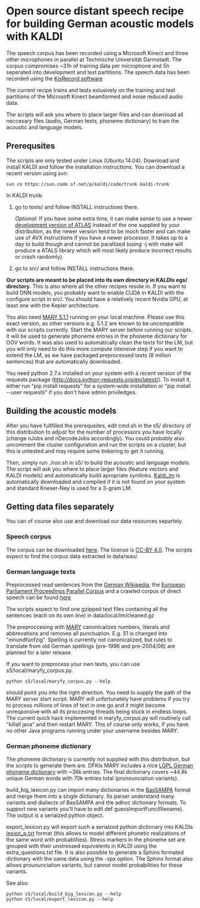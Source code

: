 # Open source distant speech recipe for building German acoustic models with KALDI
The speech corpus has been recorded using a Microsoft Kinect and three other microphones in parallel at Technische Universität Darmstadt. The corpus compromises ~31h of training data per microphone and 5h seperated into development and test partitions. The speech data has been recorded using the [KisRecord software](http://kisrecord.sourceforge.net/)

The current recipe trains and tests exlusively on the training and test partitions of the Microsoft Kinect beamformed and noise reduced audio data.

The scripts will ask you where to place larger files and can download all neccesary files (audio, German texts, phoneme dictionary) to train the acoustic and language models. 

## Prerequsites

The scripts are only tested under Linux (Ubuntu 14.04). Download and install KALDI and follow the installation instructions. You can download a recent version using svn:

```
svn co https://svn.code.sf.net/p/kaldi/code/trunk kaldi-trunk
```

In KALDI trunk:

1. go to tools/  and follow INSTALL instructions there.

   *Optional:* If you have some extra time, it can make sense to use a newer [development version of ATLAS](http://sourceforge.net/projects/math-atlas/files/Developer%20%28unstable%29/) instead of the one supplied by your distribution, as the newer version tend to be much faster and can make use of AVX instructions if you have a newer processor. It takes up to a day to build though and cannot be parallized (using -j with make will produce a ATALS library which will most likely produce incorrect results or crash randomly).

2. go to src/ and follow INSTALL instructions there.

**Our scripts are meant to be placed into its own directory in KALDIs egs/ directory.** This is also where all the other recipes reside in. If you want to build DNN models, you probably want to enable CUDA in KALDI with the configure script in src/. You should have a relatively recent Nvidia GPU, at least one with the Kepler architecture.

You also need [MARY 5.1.1](https://github.com/marytts/marytts/releases/download/v5.1.1/marytts-5.1.1.zip) running on your local machine. Please use this exact version, as other versions e.g. 5.1.2 are known to be uncompatible with our scripts currently. Start the MARY server before running our scripts. It will be used to generate phoneme entries in the phoneme dictionary for OOV words. It was also used to automatically clean the texts for the LM, but you will only need to do this more compute intensive step if you want to extend the LM, as we have packaged preprocessed texts (8 million sentences) that are automatically downloaded.

You need python 2.7.x installed on your system with a recent version of the requests package (http://docs.python-requests.org/en/latest/). To install it, either run "pip install requests" for a system-wide installation or "pip install --user requests" if you don't have admin priviledges.

## Building the acoustic models

After you have fullfilled the prerequsites, edit cmd.sh in the s5/ directory of this distribution to adjust for the number of processors you have locally (change nJobs and nDecodeJobs accordingly). You could probably also uncomment the cluster configuration and run the scripts on a cluster, but this is untested and may require some tinkering to get it running.

Then, simply run ./run.sh in s5/ to build the acoustic and language models. The script will ask you where to place larger files (feature vectors and KALDI models) and automatically build apropriate symlinks. [Kaldi_lm](http://www.danielpovey.com/files/kaldi/kaldi_lm.tar.gz) is automatically downloaded and compiled if it is not found on your system and standard Kneser-Ney is used for a 3-gram LM.

## Getting data files separately

You can of course also use and download our data resources separtely.

### Speech corpus

The corpus can be downloaded [here](http://dialogplus.lt.informatik.tu-darmstadt.de/downloads/speechdata/german-speechdata-TUDa-2015.tar.gz). The license is [CC-BY 4.0](http://creativecommons.org/licenses/by/4.0/).
The scripts expect to find the corpus data extracted in data/wav/.

### German language texts

Preprocessed read sentences from the [German Wikipedia](https://de.wikipedia.org/), the [European Parliament Proceedings Parallel Corpus](http://www.statmt.org/europarl/) and a crawled corpus of direct speech can be found [here](http://dialogplus.lt.informatik.tu-darmstadt.de/downloads/speechdata/all_corpora_filtered_maryfied.txt.gz)
 
The scripts expect to find one gzipped text files containing all the sentences (each on its own line) in data/local/lm/cleaned.gz

The preproccesing with [MARY](http://mary.dfki.de/) canonicalizes numbers, literals and abbrevations and removes all punctuation. E.g. 51 is changed into "einundfünfzig". Spelling is currently not canonicalized, but rules to translate from old German spellings (pre-1996 and pre-2004/06) are planned for a later release.

If you want to preprocess your own texts, you can use s5/local/maryfy_corpus.py.

```
python s5/local/maryfy_corpus.py --help
```

should point you into the right direction. You need to supply the path of the MARY server start script. MARY will unfortunately have problems if you try to process millions of lines of text in one go and it might become unresponsive with all its proccesing threads being stuck in endless loops. The current quick hack implemented in maryfy_corpus.py will routinely call "killall java" and then restart MARY. This of course only works, if you have no other Java programs running under your username besides MARY. 

### German phoneme dictionary

The phoneme dictionary is currently not supplied with this distribution, but the scripts to generate them are. DFKIs MARY includes a nice [LGPL German phoneme dictionary](https://raw.githubusercontent.com/marytts/marytts/master/marytts-languages/marytts-lang-de/lib/modules/de/lexicon/de.txt) with ~36k entries.
The final dictionary covers ~44.8k unique German words with 70k entries total (pronounciation variants).

build_big_lexicon.py can import many dictionaries in the [BasSAMPA](http://www.bas.uni-muenchen.de/Bas/BasSAMPA)  format and merge them into a single dictionary. Its parser understand many variants and dialiects of BasSAMPA and the adhoc dictionary formats. To support new variants you'll have to edit def guessImportFunc(filename). The output is a serialzed python object.

export_lexicon.py will export such a serialzed python dictionary into KALDIs [lexion_p.txt](http://kaldi.sourceforge.net/data_prep.html#data_prep_lang_creating) format (this allows to model different phonetic realizations of the same word with probablities). Stress markers in the phoneme set are grouped with their unstressed equivalents in KALDI using the extra_questions.txt file. It is also possible to generate a Sphinx formated dictionary with the same data using the -spx option. The Sphinx format also allows proununciation variants, but cannot model probabilities for these variants.

See also:
```
python s5/local/build_big_lexicon.py --help
python s5/local/export_lexicon.py --help
```
